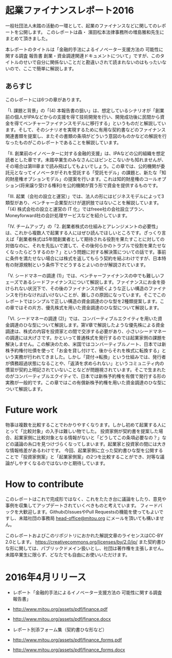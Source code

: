 # 起業ファイナンスレポート2016

一般社団法人未踏の活動の一環として、起業のファイナンスなどに関してのレポートを公開します。
このレポートは森・ 濱田松本法律事務所の増島雅和先生にまとめて頂きました。

本レポートのタイトルは「金融的手法によるイノベーター支援方法の 可能性に関する調査 報告書 創業・資金調達関連ドキュメントについて」ですが、このタイトルのせいで自分に関係ないことだと勘違いされて読まれないのはもったいないので、ここで簡単に解説します。

## あらすじ

このレポートには6つの章があります。

「I. 課題と背景」の「(4) 本報告書の狙い」は、想定しているシナリオが「創業前の個人がIPAなどからの支援を得て技術開発を行い、開発成功後に民間から資金を得てベンチャーファイナンスモデルに移行する」というものだと解説しています。そして、そのシナリオを実現するために有用な契約書などのファイナンス関連書類を提案し、またその書類の条項がどういう意図のものかなどの解説を行なったものがこのレポートであることを解説しています。

「II. 創業前のイノベーターに対する金融的支援」は、IPAなどの公的組織を想定読者とした章です。未踏卒業生のみなさんにはピンとこないかも知れませんが、その場合は第III章まで読み飛ばしてもよいでしょう。この章では、公的機関が委託元となってイノベータがそれを受託する「受託モデル」の課題と、新たな「知的財産権オプションモデル」の提案を行います。これは知的財産権のコールオプション(将来譲り受ける権利)を公的機関が買う形で資金を提供するものです。

「III. 起業（会社の設立と運営）」では、法人の形にはビジネスモデルによって3類型があり、ベンチャー企業型だけが選択肢ではないことを解説しています。「(4) 株式会社の設立と運営の IT 化」ではfreee社の会社設立プラン、Moneyforward社の会計処理サービスなどを紹介しています。

「IV. チームアップ」の「2. 創業者株式の仕組みとアレンジメントの必要性」は、これから複数人で起業する人にはぜひ読んでほしいところです。ざっくり言えば「創業者株式は5年間創業者として期待される役割を果たすことに対しての対価なのに、それを先払いで渡して、その後何らかのトラブルで役割を果たせなくなったらどうするのか？」という問題に対する解決策についての話です。事前に条件を満たせない場合には株式を返してもらう契約を結ぶわけですが、日本特有の財源規制という条件下でどうするとよいのかが解説されています。

「V. シードマネーの調達 (1)」では、ベンチャーファイナンスの中でも難しいフェーズであるシードファイナンスについて解説します。ファイナンスにお金を掛けられない状況下で、その後のファイナンスが続くような正しい構造のファイナンスを行わなければいけないことが、難しさの原因になっています。そこでこのレポートではシンプルで正しい構造の資金調達のひな型を2種類提案します。この章ではその片方、優先株式を用いた資金調達のひな型について解説します。

「VI. シードマネーの調達 (2)」では、コンバーティブルエクイティを用いた資金調達のひな型について解説します。第V章で解説したような優先株による資金調達は、株式の内容を投資家との間で交渉する必要があり、小さいシードマネーの調達には大げさです。かといって普通株式を発行するのでは起業家側の課題を解決しません。この解決のため、米国ではコンバーティブルノート、日本では新株予約権付社債を使って「お金を貸し付けて、後からそれを株式に転換する」という実務が行われてきました。しかし「貸付→転換」という仕組みでは、発行者が債務超過状態になることや、「返済を求められない」というコミュニティ内の慣習が契約上明記されていないことなどが問題視されています。そこで生まれたのがコンバーティブルエクイティで、日本では新株予約権を有償で発行する形の実務が一般的です。この章ではこの有償新株予約権を用いた資金調達のひな型について解説します。

# Future work

物事は複数を比較することでわかりやすくなります。しかし初めて起業する人にとって「比較対象」の入手は難しい物でした。
投資家側が契約書を提案した場合、起業家側に比較対象となる情報がないと「どうしてこの条項必要なの？」などの議論の糸口を見つけづらくなってしまいます。起業家と投資家の間には大きな情報格差があるわけです。
今回、起業家側に立った契約書ひな型を公開することで「投資家側案」と「起業家側案」の2つを比較することができ、対等な議論がしやすくなるのではないかと期待しています。

# How to contribute

このレポートはこれで完成形ではなく、これをたたき台に議論をしたり、意見や事例を収集してアップデートされていくべきものと考えています。
フィードバックを大歓迎します。GithubのIssuesやPull Requestsの機能を使ってもよいですし、未踏社団の事務局 head-office@mitou.org にメールを頂いても構いません。

このレポートおよびこのリポジトリにおかれた解説文章のライセンスはCC-BY 2.0とします。 https://creativecommons.org/licenses/by/2.0/jp/
また契約書ひな形に関しては、パブリックドメイン扱いとし、社団は著作権を主張しません。未踏卒業生に限らず、どなたでも自由にお使いいただけます。

# 2016年4月リリース

- レポート「金融的手法によるイノベーター支援方法の 可能性に関する調査 報告書」
 - http://www.mitou.org/assets/pdf/finance.pdf
 - http://www.mitou.org/assets/pdf/finance.docx

- レポート別添フォーム集（契約書ひな形など）
 - http://www.mitou.org/assets/pdf/finance_forms.pdf
 - http://www.mitou.org/assets/pdf/finance_forms.docx
